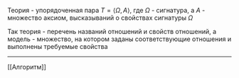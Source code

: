 Теория - упорядоченная пара $T = \langle\Omega, A\rangle$, где $\Omega$ - сигнатура, а $A$ - множество аксиом, высказываний о свойствах сигнатуры $\Omega$

Так теория - перечень названий отношений и свойств отношений, а модель - множество, на котором заданы соответствующие отношения и выполнены требуемые свойства

---
[[Алгоритм]]
